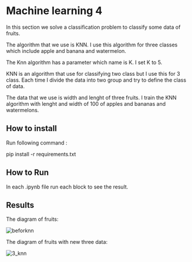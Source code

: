 
# Machine learning 4

In this section we solve a classification problem to classify some data of fruits.

The algorithm that we use is KNN.
I use this algorithm for three classes which include apple and banana and watermelon.

The Knn algorithm has a parameter which name is K.
I set K to 5.

KNN is an algorithm that use for classifying two class but I use this for 3 class.
Each time I divide the data into two group and try to define the class of data.


The data that we use is width and lenght of three fruits. I train the KNN algorithm with lenght and width of 100 of apples and bananas
and watermelons.

## How to install
Run following command :

pip install -r requirements.txt


## How to Run

In each .ipynb file run each block to see the result. 

## Results

The diagram of fruits:

![beforknn](https://github.com/javad7189/python-assignment/assets/86910174/85a71506-a53f-42df-8e42-72e1a123ee01)



The diagram of fruits with new three data:


![3_knn](https://github.com/javad7189/python-assignment/assets/86910174/3d3e70bb-a80d-41b2-b468-4d59c8759e5f)


